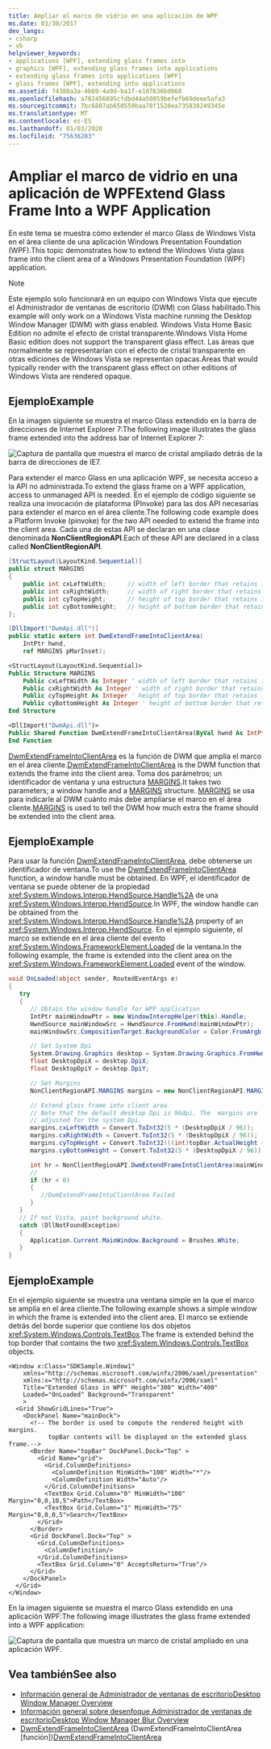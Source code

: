 ```yaml
---
title: Ampliar el marco de vidrio en una aplicación de WPF
ms.date: 03/30/2017
dev_langs:
- csharp
- vb
helpviewer_keywords:
- applications [WPF], extending glass frames into
- graphics [WPF], extending glass frames into applications
- extending glass frames into applications [WPF]
- glass frames [WPF], extending into applications
ms.assetid: 74388a3a-4b69-4a9d-ba1f-e107636bd660
ms.openlocfilehash: a702456895cfdbd44a58059befefb69deee5afa3
ms.sourcegitcommit: 7bc6887ab658550baa78f1520ea735838249345e
ms.translationtype: MT
ms.contentlocale: es-ES
ms.lasthandoff: 01/03/2020
ms.locfileid: "75636203"
---
```

# <a name="extend-glass-frame-into-a-wpf-application"></a><span data-ttu-id="7c304-102">Ampliar el marco de vidrio en una aplicación de WPF</span><span class="sxs-lookup"><span data-stu-id="7c304-102">Extend Glass Frame Into a WPF Application</span></span>

<span data-ttu-id="7c304-103">En este tema se muestra cómo extender el marco Glass de Windows Vista en el área cliente de una aplicación Windows Presentation Foundation (WPF).</span><span class="sxs-lookup"><span data-stu-id="7c304-103">This topic demonstrates how to extend the Windows Vista glass frame into the client area of a Windows Presentation Foundation (WPF) application.</span></span>

> [!NOTE]
> <span data-ttu-id="7c304-104">Este ejemplo solo funcionará en un equipo con Windows Vista que ejecute el Administrador de ventanas de escritorio (DWM) con Glass habilitado.</span><span class="sxs-lookup"><span data-stu-id="7c304-104">This example will only work on a Windows Vista machine running the Desktop Window Manager (DWM) with glass enabled.</span></span> <span data-ttu-id="7c304-105">Windows Vista Home Basic Edition no admite el efecto de cristal transparente.</span><span class="sxs-lookup"><span data-stu-id="7c304-105">Windows Vista Home Basic edition does not support the transparent glass effect.</span></span> <span data-ttu-id="7c304-106">Las áreas que normalmente se representarían con el efecto de cristal transparente en otras ediciones de Windows Vista se representan opacas.</span><span class="sxs-lookup"><span data-stu-id="7c304-106">Areas that would typically render with the transparent glass effect on other editions of Windows Vista are rendered opaque.</span></span>

## <a name="example"></a><span data-ttu-id="7c304-107">Ejemplo</span><span class="sxs-lookup"><span data-stu-id="7c304-107">Example</span></span>

<span data-ttu-id="7c304-108">En la imagen siguiente se muestra el marco Glass extendido en la barra de direcciones de Internet Explorer 7:</span><span class="sxs-lookup"><span data-stu-id="7c304-108">The following image illustrates the glass frame extended into the address bar of Internet Explorer 7:</span></span>

![Captura de pantalla que muestra el marco de cristal ampliado detrás de la barra de direcciones de IE7.](./media/extend-glass-frame-into-a-wpf-application/internet-explorer-glass-frame-extended-address-bar.png)

<span data-ttu-id="7c304-110">Para extender el marco Glass en una aplicación WPF, se necesita acceso a la API no administrada.</span><span class="sxs-lookup"><span data-stu-id="7c304-110">To extend the glass frame on a WPF application, access to unmanaged API is needed.</span></span> <span data-ttu-id="7c304-111">En el ejemplo de código siguiente se realiza una invocación de plataforma (PInvoke) para las dos API necesarias para extender el marco en el área cliente.</span><span class="sxs-lookup"><span data-stu-id="7c304-111">The following code example does a Platform Invoke (pinvoke) for the two API needed to extend the frame into the client area.</span></span> <span data-ttu-id="7c304-112">Cada una de estas API se declaran en una clase denominada **NonClientRegionAPI**.</span><span class="sxs-lookup"><span data-stu-id="7c304-112">Each of these API are declared in a class called **NonClientRegionAPI**.</span></span>

```csharp
[StructLayout(LayoutKind.Sequential)]
public struct MARGINS
{
    public int cxLeftWidth;      // width of left border that retains its size
    public int cxRightWidth;     // width of right border that retains its size
    public int cyTopHeight;      // height of top border that retains its size
    public int cyBottomHeight;   // height of bottom border that retains its size
};

[DllImport("DwmApi.dll")]
public static extern int DwmExtendFrameIntoClientArea(
    IntPtr hwnd,
    ref MARGINS pMarInset);
```

```vb
<StructLayout(LayoutKind.Sequential)>
Public Structure MARGINS
    Public cxLeftWidth As Integer ' width of left border that retains its size
    Public cxRightWidth As Integer ' width of right border that retains its size
    Public cyTopHeight As Integer ' height of top border that retains its size
    Public cyBottomHeight As Integer ' height of bottom border that retains its size
End Structure

<DllImport("DwmApi.dll")>
Public Shared Function DwmExtendFrameIntoClientArea(ByVal hwnd As IntPtr, ByRef pMarInset As MARGINS) As Integer
End Function
```

<span data-ttu-id="7c304-113">[DwmExtendFrameIntoClientArea](/windows/desktop/api/dwmapi/nf-dwmapi-dwmextendframeintoclientarea) es la función de DWM que amplia el marco en el área cliente.</span><span class="sxs-lookup"><span data-stu-id="7c304-113">[DwmExtendFrameIntoClientArea](/windows/desktop/api/dwmapi/nf-dwmapi-dwmextendframeintoclientarea) is the DWM function that extends the frame into the client area.</span></span> <span data-ttu-id="7c304-114">Toma dos parámetros; un identificador de ventana y una estructura [MARGINS](/windows/win32/api/uxtheme/ns-uxtheme-margins).</span><span class="sxs-lookup"><span data-stu-id="7c304-114">It takes two parameters; a window handle and a [MARGINS](/windows/win32/api/uxtheme/ns-uxtheme-margins) structure.</span></span> <span data-ttu-id="7c304-115">[MARGINS](/windows/win32/api/uxtheme/ns-uxtheme-margins) se usa para indicarle al DWM cuánto más debe ampliarse el marco en el área cliente.</span><span class="sxs-lookup"><span data-stu-id="7c304-115">[MARGINS](/windows/win32/api/uxtheme/ns-uxtheme-margins) is used to tell the DWM how much extra the frame should be extended into the client area.</span></span>

## <a name="example"></a><span data-ttu-id="7c304-116">Ejemplo</span><span class="sxs-lookup"><span data-stu-id="7c304-116">Example</span></span>

<span data-ttu-id="7c304-117">Para usar la función [DwmExtendFrameIntoClientArea](/windows/desktop/api/dwmapi/nf-dwmapi-dwmextendframeintoclientarea), debe obtenerse un identificador de ventana.</span><span class="sxs-lookup"><span data-stu-id="7c304-117">To use the [DwmExtendFrameIntoClientArea](/windows/desktop/api/dwmapi/nf-dwmapi-dwmextendframeintoclientarea) function, a window handle must be obtained.</span></span> <span data-ttu-id="7c304-118">En WPF, el identificador de ventana se puede obtener de la propiedad <xref:System.Windows.Interop.HwndSource.Handle%2A> de una <xref:System.Windows.Interop.HwndSource>.</span><span class="sxs-lookup"><span data-stu-id="7c304-118">In WPF, the window handle can be obtained from the <xref:System.Windows.Interop.HwndSource.Handle%2A> property of an <xref:System.Windows.Interop.HwndSource>.</span></span> <span data-ttu-id="7c304-119">En el ejemplo siguiente, el marco se extiende en el área cliente del evento <xref:System.Windows.FrameworkElement.Loaded> de la ventana.</span><span class="sxs-lookup"><span data-stu-id="7c304-119">In the following example, the frame is extended into the client area on the <xref:System.Windows.FrameworkElement.Loaded> event of the window.</span></span>

```csharp
void OnLoaded(object sender, RoutedEventArgs e)
{
   try
   {
      // Obtain the window handle for WPF application
      IntPtr mainWindowPtr = new WindowInteropHelper(this).Handle;
      HwndSource mainWindowSrc = HwndSource.FromHwnd(mainWindowPtr);
      mainWindowSrc.CompositionTarget.BackgroundColor = Color.FromArgb(0, 0, 0, 0);

      // Get System Dpi
      System.Drawing.Graphics desktop = System.Drawing.Graphics.FromHwnd(mainWindowPtr);
      float DesktopDpiX = desktop.DpiX;
      float DesktopDpiY = desktop.DpiY;

      // Set Margins
      NonClientRegionAPI.MARGINS margins = new NonClientRegionAPI.MARGINS();

      // Extend glass frame into client area
      // Note that the default desktop Dpi is 96dpi. The  margins are
      // adjusted for the system Dpi.
      margins.cxLeftWidth = Convert.ToInt32(5 * (DesktopDpiX / 96));
      margins.cxRightWidth = Convert.ToInt32(5 * (DesktopDpiX / 96));
      margins.cyTopHeight = Convert.ToInt32(((int)topBar.ActualHeight + 5) * (DesktopDpiX / 96));
      margins.cyBottomHeight = Convert.ToInt32(5 * (DesktopDpiX / 96));

      int hr = NonClientRegionAPI.DwmExtendFrameIntoClientArea(mainWindowSrc.Handle, ref margins);
      //
      if (hr < 0)
      {
         //DwmExtendFrameIntoClientArea Failed
      }
   }
   // If not Vista, paint background white.
   catch (DllNotFoundException)
   {
      Application.Current.MainWindow.Background = Brushes.White;
   }
}
```

## <a name="example"></a><span data-ttu-id="7c304-120">Ejemplo</span><span class="sxs-lookup"><span data-stu-id="7c304-120">Example</span></span>

<span data-ttu-id="7c304-121">En el ejemplo siguiente se muestra una ventana simple en la que el marco se amplía en el área cliente.</span><span class="sxs-lookup"><span data-stu-id="7c304-121">The following example shows a simple window in which the frame is extended into the client area.</span></span> <span data-ttu-id="7c304-122">El marco se extiende detrás del borde superior que contiene los dos objetos <xref:System.Windows.Controls.TextBox>.</span><span class="sxs-lookup"><span data-stu-id="7c304-122">The frame is extended behind the top border that contains the two <xref:System.Windows.Controls.TextBox> objects.</span></span>

```xaml
<Window x:Class="SDKSample.Window1"
    xmlns="http://schemas.microsoft.com/winfx/2006/xaml/presentation"
    xmlns:x="http://schemas.microsoft.com/winfx/2006/xaml"
    Title="Extended Glass in WPF" Height="300" Width="400"
    Loaded="OnLoaded" Background="Transparent"
    >
  <Grid ShowGridLines="True">
    <DockPanel Name="mainDock">
      <!-- The border is used to compute the rendered height with margins.
           topBar contents will be displayed on the extended glass frame.-->
      <Border Name="topBar" DockPanel.Dock="Top" >
        <Grid Name="grid">
          <Grid.ColumnDefinitions>
            <ColumnDefinition MinWidth="100" Width="*"/>
            <ColumnDefinition Width="Auto"/>
          </Grid.ColumnDefinitions>
          <TextBox Grid.Column="0" MinWidth="100" Margin="0,0,10,5">Path</TextBox>
          <TextBox Grid.Column="1" MinWidth="75" Margin="0,0,0,5">Search</TextBox>
        </Grid>
      </Border>
      <Grid DockPanel.Dock="Top" >
        <Grid.ColumnDefinitions>
          <ColumnDefinition/>
        </Grid.ColumnDefinitions>
        <TextBox Grid.Column="0" AcceptsReturn="True"/>
      </Grid>
    </DockPanel>
  </Grid>
</Window>
```

<span data-ttu-id="7c304-123">En la imagen siguiente se muestra el marco Glass extendido en una aplicación WPF:</span><span class="sxs-lookup"><span data-stu-id="7c304-123">The following image illustrates the glass frame extended into a WPF application:</span></span>

![Captura de pantalla que muestra un marco de cristal ampliado en una aplicación WPF.](./media/extend-glass-frame-into-a-wpf-application/glass-frame-extended-wpf-application.png)

## <a name="see-also"></a><span data-ttu-id="7c304-125">Vea también</span><span class="sxs-lookup"><span data-stu-id="7c304-125">See also</span></span>

- [<span data-ttu-id="7c304-126">Información general de Administrador de ventanas de escritorio</span><span class="sxs-lookup"><span data-stu-id="7c304-126">Desktop Window Manager Overview</span></span>](/windows/desktop/dwm/dwm-overview)
- [<span data-ttu-id="7c304-127">Información general sobre desenfoque Administrador de ventanas de escritorio</span><span class="sxs-lookup"><span data-stu-id="7c304-127">Desktop Window Manager Blur Overview</span></span>](/windows/desktop/dwm/blur-ovw)
- <span data-ttu-id="7c304-128">[DwmExtendFrameIntoClientArea](/windows/desktop/api/dwmapi/nf-dwmapi-dwmextendframeintoclientarea) (DwmExtendFrameIntoClientArea [función])</span><span class="sxs-lookup"><span data-stu-id="7c304-128">[DwmExtendFrameIntoClientArea](/windows/desktop/api/dwmapi/nf-dwmapi-dwmextendframeintoclientarea)</span></span>
